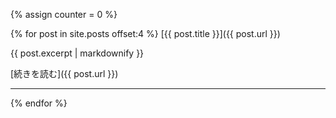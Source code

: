 {% assign counter = 0 %}

{% for post in site.posts offset:4 %}
   [{{ post.title }}]({{ post.url }})

  {{ post.excerpt | markdownify }}

  [続きを読む]({{ post.url }})

  ---
{% endfor %}
